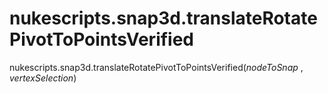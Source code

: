 # nukescripts.snap3d.translateRotatePivotToPointsVerified
nukescripts.snap3d.translateRotatePivotToPointsVerified(_nodeToSnap_ , _vertexSelection_)